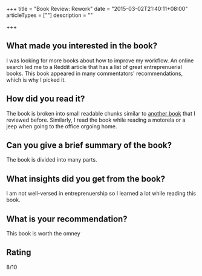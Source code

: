 +++
title = "Book Review: Rework"
date = "2015-03-02T21:40:11+08:00"
articleTypes = [""]
description = ""

+++

##  What made you interested in the book?

I was looking for more books about how to improve my workflow. An online search led me to a Reddit article that has a list of great entreprenuerial books. This book appeared in many commentators' recommendations, which is why I picked it.

## How did you read it?

The book is broken into small readable chunks similar to [another book]() that I reviewed before. Similarly, I read the book while reading a motorela or a jeep when going to the office orgoing home.

## Can you give a brief summary of the book?

The book is divided into many parts.


## What insights did you get from the book?

I am not well-versed in entreprenuership so I learned a lot while reading this book.

## What is your recommendation?

This book is worth the omney

## Rating

8/10 

